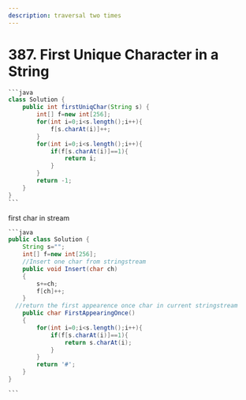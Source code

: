```yaml
---
description: traversal two times
---
```


# 387. First Unique Character in a String

````java
```java
class Solution {
    public int firstUniqChar(String s) {
        int[] f=new int[256];
        for(int i=0;i<s.length();i++){
            f[s.charAt(i)]++;
        }
        for(int i=0;i<s.length();i++){
            if(f[s.charAt(i)]==1){
                return i;
            }
        }
        return -1;
    }
}
```
````

first char in stream

````java
```java
public class Solution {
    String s="";
    int[] f=new int[256];
    //Insert one char from stringstream
    public void Insert(char ch)
    {
        s+=ch;
        f[ch]++;
    }
  //return the first appearence once char in current stringstream
    public char FirstAppearingOnce()
    {
        for(int i=0;i<s.length();i++){
            if(f[s.charAt(i)]==1){
                return s.charAt(i);
            }
        }
        return '#';
    }
}

```
````
